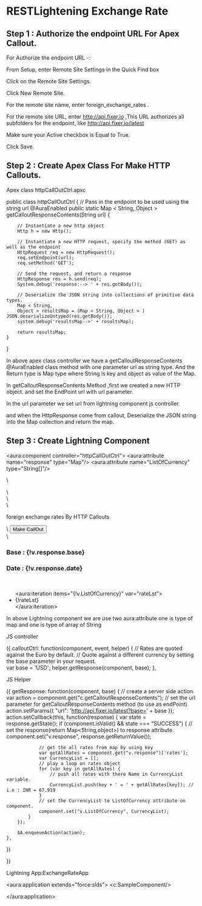 # RESTLightening Exchange Rate

## Step 1 :  Authorize the endpoint URL For Apex Callout.

 For Authorize the endpoint URL -:

From Setup, enter Remote Site Settings in the Quick Find box

Click on the Remote Site Settings.

Click New Remote Site.

For the remote site name, enter foreign_exchange_rates .

For the remote site URL, enter http://api.fixer.io  ,This URL authorizes all subfolders for the endpoint, like http://api.fixer.io/latest

Make sure your Active checkbox is Equal to True.

Click Save.

## Step 2 :  Create Apex Class For Make HTTP Callouts.

Apex class httpCallOutCtrl.apxc

public class httpCallOutCtrl {
	// Pass in the endpoint to be used using the string url
	@AuraEnabled
	public static Map < String,
	Object > getCalloutResponseContents(String url) {
 
		// Instantiate a new http object
		Http h = new Http();
 
		// Instantiate a new HTTP request, specify the method (GET) as well as the endpoint
		HttpRequest req = new HttpRequest();
		req.setEndpoint(url);
		req.setMethod('GET');
 
		// Send the request, and return a response
		HttpResponse res = h.send(req);
		System.debug('response:--> ' + res.getBody());
 
		// Deserialize the JSON string into collections of primitive data types.
		Map < String,
		Object > resultsMap = (Map < String, Object > ) JSON.deserializeUntyped(res.getBody());
		system.debug('resultsMap-->' + resultsMap);
 
		return resultsMap;
	}
}

In above apex class controller we have a getCalloutResponseContents @AuraEnabled class method with one parameter url as string type. And the Return type is Map type where String is key and object as value of the Map.

In getCalloutResponseContents Method ,first we created a new HTTP object. and set the EndPoint url with url parameter.

In the url parameter we set url from lightning component js controller.

and when the HttpResponse come from callout, Deserialize the JSON string into the Map collection and return the map.

## Step 3 :  Create Lightning Component

<aura:component controller="httpCallOutCtrl">
   <aura:attribute name="response" type="Map"/>
   <aura:attribute name="ListOfCurrency" type="String[]"/>
 
   \\<div class="slds-m-around--medium">
      <!--Header part-->
      \\<div class="slds-page-header" role="banner">
        \\ <div class="slds-media__body">
          \\  <p class="slds-page-header__title slds-truncate" title="foreign exchange rates">foreign exchange rates By HTTP Callouts</p>
          \\  <button class="slds-button slds-button--brand" onclick="{!c.calloutCtrl}">Make CallOut</button>  
         \\</div>
      </div>
      <!--Header part close-->
      <h3 class="slds-section-title--divider"> Base : {!v.response.base}</h3>
      <h3 class="slds-section-title--divider"> Date : {!v.response.date}</h3>
      <!--iterate the list of Currency-->    
      <ul class="slds-list--dotted">
         <aura:iteration items="{!v.ListOfCurrency}" var="rateLst">
            <li>{!rateLst}</li>
         </aura:iteration>
      </ul>
   </div>
</aura:component>

In above Lightning component we are use two aura:attribute one is type of map and one is type of array of String

JS controller

({
    calloutCtrl: function(component, event, helper) {
        // Rates are quoted against the Euro by default. 
        // Quote against a different currency by setting the base parameter in your request.        
        var base = 'USD';
        helper.getResponse(component, base);
    },
    
  JS Helper
 
({
    getResponse: function(component, base) {
        // create a server side action.       
        var action = component.get("c.getCalloutResponseContents");
        // set the url parameter for getCalloutResponseContents method (to use as endPoint) 
        action.setParams({
            "url": 'http://api.fixer.io/latest?base=' + base
        });
        action.setCallback(this, function(response) {
            var state = response.getState();
            if (component.isValid() && state === "SUCCESS") {
                // set the response(return Map<String,object>) to response attribute.      
                component.set("v.response", response.getReturnValue());
 
                // get the all rates from map by using key              
                var getAllRates = component.get("v.response")['rates'];
                var CurrencyList = [];
                // play a loop on rates object 
                for (var key in getAllRates) {
                    // push all rates with there Name in CurrencyList variable.        
                    CurrencyList.push(key + ' = ' + getAllRates[key]); // i.e : INR = 67.919  
                }
                // set the CurrencyList to ListOfCurrency attribute on component.           
                component.set("v.ListOfCurrency", CurrencyList);
            }
        });
 
        $A.enqueueAction(action);
    },
})
 
})

Lightning App:ExchangeRateApp

<aura:application extends="force:slds">
   <c:SampleComponent/>
  <!-- here c: is org. namespace prefix-->
</aura:application>
 
